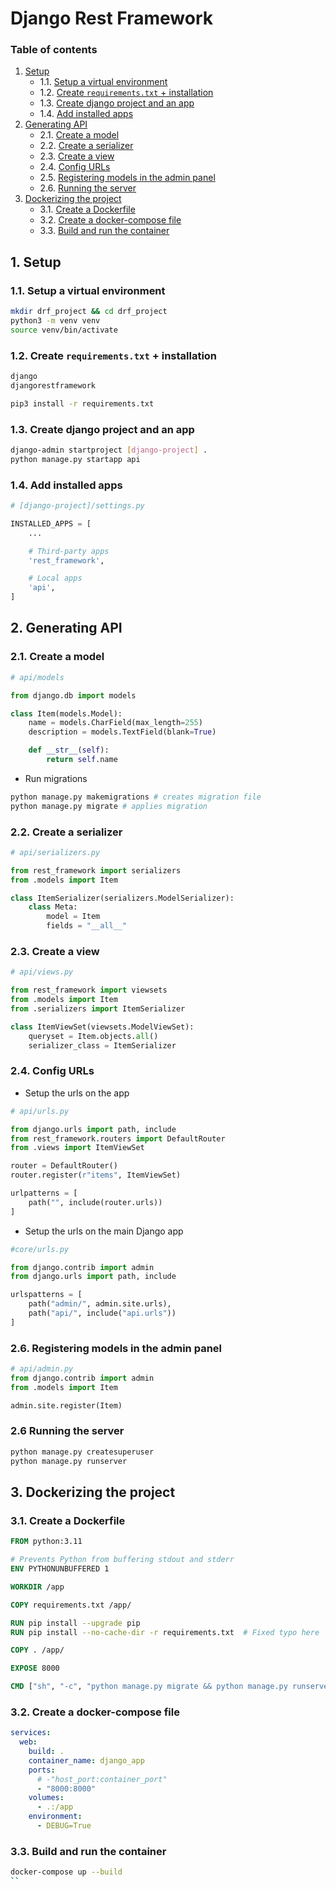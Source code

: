 # Django Rest Framework

### Table of contents

1. [Setup](#1-setup)
   - 1.1. [Setup a virtual environment](#11-setup-a-virtual-environment)
   - 1.2. [Create `requirements.txt` + installation](#12-create-requirementstxt--installation)
   - 1.3. [Create django project and an app](#13-create-django-project-and-an-app)
   - 1.4. [Add installed apps](#14-add-installed-apps)
2. [Generating API](#2-generating-api)
   - 2.1. [Create a model](#21-create-model)
   - 2.2. [Create a serializer](#22-create-serializer)
   - 2.3. [Create a view](#23-create-a-view)
   - 2.4. [Config URLs](#24-config-urls)
   - 2.5. [Registering models in the admin panel](#25-registering-models-in-the-admin-panel)
   - 2.6. [Running the server](#25-running-the-server)
3. [Dockerizing the project](#3-dockerizing-the-project)
   - 3.1. [Create a Dockerfile](#31-create-a-dockerfile)
   - 3.2. [Create a docker-compose file](#32-create-a-docker-compose-file)
   - 3.3. [Build and run the container](#33-build-and-run-the-container)

<a name="1-setup"></a>

## 1. Setup

<a name="11-setup-a-virtual-environment"></a>

### 1.1. Setup a virtual environment

```bash
mkdir drf_project && cd drf_project
python3 -m venv venv
source venv/bin/activate
```

<a name="12-create-requirementstxt--installation"></a>

### 1.2. Create `requirements.txt` + installation

```txt
django
djangorestframework
```

```bash
pip3 install -r requirements.txt
```

<a name="13-create-django-project-and-an-app"></a>

### 1.3. Create django project and an app

```bash
django-admin startproject [django-project] .
python manage.py startapp api
```

<a name="14-add-installed-apps"></a>

### 1.4. Add installed apps

```py
# [django-project]/settings.py

INSTALLED_APPS = [
    ...

    # Third-party apps
    'rest_framework',

    # Local apps
    'api',
]

```

<a name="2-generating-api"></a>

## 2. Generating API

<a name="21-create-model"></a>

### 2.1. Create a model

```python
# api/models

from django.db import models

class Item(models.Model):
    name = models.CharField(max_length=255)
    description = models.TextField(blank=True)

    def __str__(self):
        return self.name
```

- Run migrations

```bash
python manage.py makemigrations # creates migration file
python manage.py migrate # applies migration
```

<a name="22-create-serializer"></a>

### 2.2. Create a serializer

```py
# api/serializers.py

from rest_framework import serializers
from .models import Item

class ItemSerializer(serializers.ModelSerializer):
    class Meta:
        model = Item
        fields = "__all__"
```

<a name="23-create-a-view"></a>

### 2.3. Create a view

```py
# api/views.py

from rest_framework import viewsets
from .models import Item
from .serializers import ItemSerializer

class ItemViewSet(viewsets.ModelViewSet):
    queryset = Item.objects.all()
    serializer_class = ItemSerializer
```

<a name="24-config-urls"></a>

### 2.4. Config URLs

- Setup the urls on the app

```py
# api/urls.py

from django.urls import path, include
from rest_framework.routers import DefaultRouter
from .views import ItemViewSet

router = DefaultRouter()
router.register(r"items", ItemViewSet)

urlpatterns = [
    path("", include(router.urls))
]
```

- Setup the urls on the main Django app

```py
#core/urls.py

from django.contrib import admin
from django.urls import path, include

urlspatterns = [
    path("admin/", admin.site.urls),
    path("api/", include("api.urls"))
]
```

<a name="25-registering-models-in-the-admin-panel"></a>

### 2.6. Registering models in the admin panel

```py
# api/admin.py
from django.contrib import admin
from .models import Item

admin.site.register(Item)
```

<a name="26-running-the-server"></a>

### 2.6 Running the server

```py
python manage.py createsuperuser
python manage.py runserver
```

## 3. Dockerizing the project

### 3.1. Create a Dockerfile

```Dockerfile
FROM python:3.11

# Prevents Python from buffering stdout and stderr
ENV PYTHONUNBUFFERED 1

WORKDIR /app

COPY requirements.txt /app/

RUN pip install --upgrade pip
RUN pip install --no-cache-dir -r requirements.txt  # Fixed typo here

COPY . /app/

EXPOSE 8000

CMD ["sh", "-c", "python manage.py migrate && python manage.py runserver 0.0.0.0:8000"]
```

### 3.2. Create a docker-compose file

```yml
services:
  web:
    build: .
    container_name: django_app
    ports:
      # -"host_port:container_port"
      - "8000:8000"
    volumes:
      - .:/app
    environment:
      - DEBUG=True
```

### 3.3. Build and run the container

```bash
docker-compose up --build
``
```
